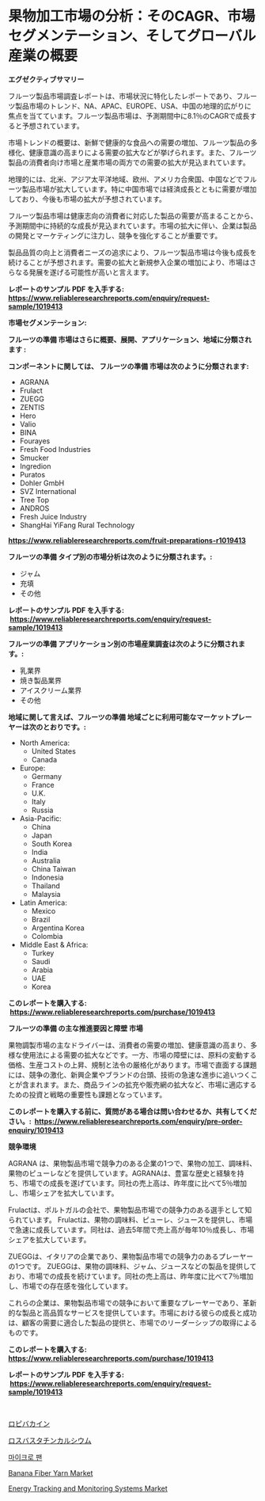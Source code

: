 <p><h1>果物加工市場の分析：そのCAGR、市場セグメンテーション、そしてグローバル産業の概要</h1></p><p><strong>エグゼクティブサマリー</strong></p>
<p><p>フルーツ製品市場調査レポートは、市場状況に特化したレポートであり、フルーツ製品市場のトレンド、NA、APAC、EUROPE、USA、中国の地理的広がりに焦点を当てています。フルーツ製品市場は、予測期間中に8.1％のCAGRで成長すると予想されています。</p><p>市場トレンドの概要は、新鮮で健康的な食品への需要の増加、フルーツ製品の多様化、健康意識の高まりによる需要の拡大などが挙げられます。また、フルーツ製品の消費者向け市場と産業市場の両方での需要の拡大が見込まれています。</p><p>地理的には、北米、アジア太平洋地域、欧州、アメリカ合衆国、中国などでフルーツ製品市場が拡大しています。特に中国市場では経済成長とともに需要が増加しており、今後も市場の拡大が予想されています。</p><p>フルーツ製品市場は健康志向の消費者に対応した製品の需要が高まることから、予測期間中に持続的な成長が見込まれています。市場の拡大に伴い、企業は製品の開発とマーケティングに注力し、競争を強化することが重要です。</p><p>製品品質の向上と消費者ニーズの追求により、フルーツ製品市場は今後も成長を続けることが予想されます。需要の拡大と新規参入企業の増加により、市場はさらなる発展を遂げる可能性が高いと言えます。</p></p>
<p><strong>レポートのサンプル PDF を入手する: <a href="https://www.reliableresearchreports.com/enquiry/request-sample/1019413">https://www.reliableresearchreports.com/enquiry/request-sample/1019413</a></strong></p>
<p><strong>市場セグメンテーション:</strong></p>
<p><strong> フルーツの準備 市場はさらに概要、展開、アプリケーション、地域に分類されます :</strong></p>
<p><strong>コンポーネントに関しては、 フルーツの準備 市場は次のように分類されます: &nbsp;</strong></p>
<p><ul><li>AGRANA</li><li>Frulact</li><li>ZUEGG</li><li>ZENTIS</li><li>Hero</li><li>Valio</li><li>BINA</li><li>Fourayes</li><li>Fresh Food Industries</li><li>Smucker</li><li>Ingredion</li><li>Puratos</li><li>Dohler GmbH</li><li>SVZ International</li><li>Tree Top</li><li>ANDROS</li><li>Fresh Juice Industry</li><li>ShangHai YiFang Rural Technology</li></ul></p>
<p><strong><a href="https://www.reliableresearchreports.com/fruit-preparations-r1019413">https://www.reliableresearchreports.com/fruit-preparations-r1019413</a></strong></p>
<p><strong> フルーツの準備 タイプ別の市場分析は次のように分類されます。:</strong></p>
<p><ul><li>ジャム</li><li>充填</li><li>その他</li></ul></p>
<p><strong>レポートのサンプル PDF を入手する: &nbsp;<a href="https://www.reliableresearchreports.com/enquiry/request-sample/1019413">https://www.reliableresearchreports.com/enquiry/request-sample/1019413</a></strong></p>
<p><strong> フルーツの準備 アプリケーション別の市場産業調査は次のように分類されます。:</strong></p>
<p><ul><li>乳業界</li><li>焼き製品業界</li><li>アイスクリーム業界</li><li>その他</li></ul></p>
<p><strong>地域に関して言えば、フルーツの準備 地域ごとに利用可能なマーケットプレーヤーは次のとおりです。:</strong></p>
<p><ul>
    <li>
        North America:
        <ul>
            <li>United States</li>
            <li>Canada</li>
        </ul>
    </li>
    <li>
        Europe:
        <ul>
            <li>Germany</li>
            <li>France</li>
            <li>U.K.</li>
            <li>Italy</li>
            <li>Russia</li>
        </ul>
    </li>
    <li>
        Asia-Pacific:
        <ul>
            <li>China</li>
            <li>Japan</li>
            <li>South Korea</li>
            <li>India</li>
            <li>Australia</li>
            <li>China Taiwan</li>
            <li>Indonesia</li>
            <li>Thailand</li>
            <li>Malaysia</li>
        </ul>
    </li>
    <li>
        Latin America:
        <ul>
            <li>Mexico</li>
            <li>Brazil</li>
            <li>Argentina Korea</li>
            <li>Colombia</li>
        </ul>
    </li>
    <li>
        Middle East & Africa:
        <ul>
            <li>Turkey</li>
            <li>Saudi</li>
            <li>Arabia</li>
            <li>UAE</li>
            <li>Korea</li>
        </ul>
    </li>
    </ul></p>
<p><strong>このレポートを購入する: &nbsp;<a href="https://www.reliableresearchreports.com/purchase/1019413">https://www.reliableresearchreports.com/purchase/1019413</a></strong></p>
<p><strong>フルーツの準備 の主な推進要因と障壁 市場</strong></p>
<p><p>果物調製市場の主なドライバーは、消費者の需要の増加、健康意識の高まり、多様な使用法による需要の拡大などです。一方、市場の障壁には、原料の変動する価格、生産コストの上昇、規制と法令の厳格化があります。市場で直面する課題には、競争の激化、新興企業やブランドの台頭、技術の急速な進歩に追いつくことが含まれます。また、商品ラインの拡充や販売網の拡大など、市場に適応するための投資と戦略の重要性も課題となっています。</p></p>
<p><strong>このレポートを購入する前に、質問がある場合は問い合わせるか、共有してください。:&nbsp; <a href="https://www.reliableresearchreports.com/enquiry/pre-order-enquiry/1019413">https://www.reliableresearchreports.com/enquiry/pre-order-enquiry/1019413</a></strong></p>
<p><strong>競争環境</strong></p>
<p><p>AGRANA は、果物製品市場で競争力のある企業の1つで、果物の加工、調味料、果物のピューレなどを提供しています。AGRANAは、豊富な歴史と経験を持ち、市場での成長を遂げています。同社の売上高は、昨年度に比べて5％増加し、市場シェアを拡大しています。</p><p>Frulactは、ポルトガルの会社で、果物製品市場での競争力のある選手として知られています。 Frulactは、果物の調味料、ピューレ、ジュースを提供し、市場で急速に成長しています。同社は、過去5年間で売上高が毎年10％成長し、市場シェアを拡大しています。</p><p>ZUEGGは、イタリアの企業であり、果物製品市場での競争力のあるプレーヤーの1つです。 ZUEGGは、果物の調味料、ジャム、ジュースなどの製品を提供しており、市場での成長を続けています。同社の売上高は、昨年度に比べて7％増加し、市場での存在感を強化しています。</p><p>これらの企業は、果物製品市場での競争において重要なプレーヤーであり、革新的な製品と高品質なサービスを提供しています。市場における彼らの成長と成功は、顧客の需要に適合した製品の提供と、市場でのリーダーシップの取得によるものです。</p></p>
<p><strong>このレポートを購入する: &nbsp; <a href="https://www.reliableresearchreports.com/purchase/1019413">https://www.reliableresearchreports.com/purchase/1019413</a></strong></p>
<p><strong>レポートのサンプル PDF を入手する: &nbsp;<a href="https://www.reliableresearchreports.com/enquiry/request-sample/1019413">https://www.reliableresearchreports.com/enquiry/request-sample/1019413</a></strong><strong></strong></p>
<p>&nbsp;</p>
<p><p><a href="https://github.com/zjkmgcs938405/Market-Research-Report-List-2/blob/main/535389762227.md">ロピバカイン</a></p><p><a href="https://github.com/roulaayoub-saad/Market-Research-Report-List-1/blob/main/554408062228.md">ロスバスタチンカルシウム</a></p><p><a href="https://github.com/rcabello548/Market-Research-Report-List-1/blob/main/396918761546.md">마이크로 팬</a></p><p><a href="https://www.linkedin.com/pulse/banana-fiber-yarn-market-size-growth-segmentation-regional-far4c">Banana Fiber Yarn Market</a></p><p><a href="https://github.com/lataunyatinikmelvin59ilbd0dv/Market-Research-Report-List-2/blob/main/energy-tracking-and-monitoring-systems-market.md">Energy Tracking and Monitoring Systems Market</a></p></p>
